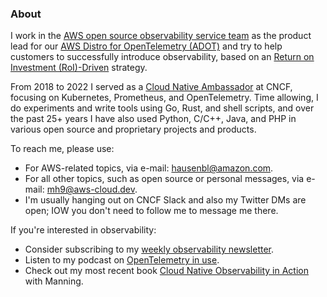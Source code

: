 ### About

I work in the [AWS open source observability service team](https://aws.amazon.com/products/management-and-governance/use-cases/monitoring-and-observability/) as the product lead for our [AWS Distro for OpenTelemetry (ADOT)](https://aws.amazon.com/otel/) and try to help customers to successfully introduce observability, based on an [Return on Investment (RoI)-Driven](https://arxiv.org/abs/2303.13402) strategy.

From 2018 to 2022 I served as a [Cloud Native Ambassador](https://www.cncf.io/people/ambassadors/) at CNCF, focusing on Kubernetes, Prometheus, and OpenTelemetry. Time allowing, I do experiments and write tools using Go, Rust, and shell scripts, and over the past 25+ years I have also used Python, C/C++, Java, and PHP in various open source and proprietary projects and products.

To reach me, please use:

* For AWS-related topics, via e-mail: [hausenbl@amazon.com](mailto:hausenbl@amazon.com).
* For all other topics, such as open source or personal messages, via e-mail: [mh9@aws-cloud.dev](mailto:mh9@aws-cloud.dev).
* I'm usually hanging out on CNCF Slack and also my Twitter DMs are open; IOW you don't need to follow me to message me there.

If you're interested in observability:

* Consider subscribing to my [weekly observability newsletter](http://o11y.news/).
* Listen to my podcast on [OpenTelemetry in use](https://inuse.o11y.engineering/).
* Check out my most recent book [Cloud Native Observability in Action](https://o11y-in-action.cloud/) with Manning.

